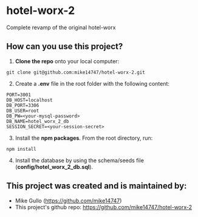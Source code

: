 # hotel-worx-2
Complete revamp of the original hotel-worx

## How can you use this project?
1. **Clone the repo** onto your local computer:
```
git clone git@github.com:mike14747/hotel-worx-2.git
```
2. Create a **.env** file in the root folder with the following content:
```
PORT=3001
DB_HOST=localhost
DB_PORT=3306
DB_USER=root
DB_PW=<your-mysql-password>
DB_NAME=hotel_worx_2_db
SESSION_SECRET=<your-session-secret>
```
3. Install the **npm packages**. From the root directory, run:
```
npm install
```
4. Install the database by using the schema/seeds file (**config/hotel_worx_2_db.sql**).

## This project was created and is maintained by:
* Mike Gullo (https://github.com/mike14747)
* This project's github repo: https://github.com/mike14747/hotel-worx-2